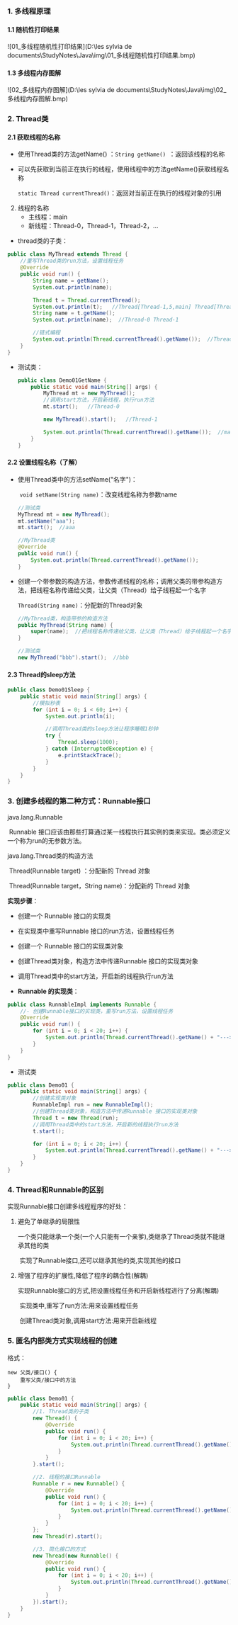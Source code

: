 ### 1. 多线程原理

#### 1.1 随机性打印结果

![01_多线程随机性打印结果](D:\les sylvia de documents\StudyNotes\Java\img\01_多线程随机性打印结果.bmp)

#### 1.3 多线程内存图解

![02_多线程内存图解](D:\les sylvia de documents\StudyNotes\Java\img\02_多线程内存图解.bmp)

### 2. Thread类

#### 2.1 获取线程的名称

- 使用Thread类的方法getName() ：`String getName() `：返回该线程的名称

- 可以先获取到当前正在执行的线程，使用线程中的方法getName()获取线程名称

  `static Thread currentThread()`：返回对当前正在执行的线程对象的引用

2. 线程的名称
   - 主线程：main
   - 新线程：Thread-0，Thread-1，Thread-2，...

- thread类的子类：

```Java
public class MyThread extends Thread {
    //重写Thread类的run方法，设置线程任务
    @Override
    public void run() {
        String name = getName();
        System.out.println(name);

        Thread t = Thread.currentThread();
        System.out.println(t);   //Thread[Thread-1,5,main] Thread[Thread-0,5,main]
        String name = t.getName();
        System.out.println(name);  //Thread-0 Thread-1

        //链式编程
        System.out.println(Thread.currentThread().getName());  //Thread-0 Thread-1
    }
}
```

- 测试类：

  ```Java
  public class Demo01GetName {
      public static void main(String[] args) {
          MyThread mt = new MyThread();
          //调用start方法，开启新线程，执行run方法
          mt.start();   //Thread-0
  
          new MyThread().start();   //Thread-1
  
          System.out.println(Thread.currentThread().getName());  //main
      }
  }
  ```

#### 2.2 设置线程名称（了解）

- 使用Thread类中的方法setName("名字")：

  ​	`void setName(String name)`：改变线程名称为参数name

  ```Java
  //测试类
  MyThread mt = new MyThread();
  mt.setName("aaa");
  mt.start();  //aaa
  
  //MyThread类
  @Override
  public void run() {
      System.out.println(Thread.currentThread().getName());
  }
  ```

  

- 创建一个带参数的构造方法，参数传递线程的名称；调用父类的带参构造方法，把线程名称传递给父类，让父类（Thread）给子线程起一个名字

  `Thread(String name)`：分配新的Thread对象

  ```Java
  //MyThread类，构造带参的构造方法
  public MyThread(String name) {
      super(name);  //把线程名称传递给父类，让父类（Thread）给子线程起一个名字
  }
  
  //测试类
  new MyThread("bbb").start();  //bbb
  ```

#### 2.3 Thread的sleep方法

```Java
public class Demo01Sleep {
    public static void main(String[] args) {
        //模拟秒表
        for (int i = 0; i < 60; i++) {
            System.out.println(i);

            //调用Thread类的sleep方法让程序睡眠1秒钟
            try {
                Thread.sleep(1000);
            } catch (InterruptedException e) {
                e.printStackTrace();
            }
        }
    }
}
```

### 3. 创建多线程的第二种方式：Runnable接口

java.lang.Runnable

​		Runnable 接口应该由那些打算通过某一线程执行其实例的类来实现。类必须定义一个称为run的无参数方法。

java.lang.Thread类的构造方法

​		Thread(Runnable target) ：分配新的 Thread 对象

​		Thread(Runnable target，String name)：分配新的 Thread 对象

**实现步骤**：

- 创建一个 Runnable 接口的实现类
- 在实现类中重写Runnable 接口的run方法，设置线程任务
- 创建一个 Runnable 接口的实现类对象
- 创建Thread类对象，构造方法中传递Runnable 接口的实现类对象
- 调用Thread类中的start方法，开启新的线程执行run方法



- **Runnable 的实现类**：

```Java
public class RunnableImpl implements Runnable {
    //- 创建Runnable接口的实现类，重写run方法，设置线程任务
    @Override
    public void run() {
        for (int i = 0; i < 20; i++) {
            System.out.println(Thread.currentThread().getName() + "--->" + i);
        }
    }
}
```

- 测试类

```Java
public class Demo01 {
    public static void main(String[] args) {
        //创建实现类对象
        RunnableImpl run = new RunnableImpl();
        //创建Thread类对象，构造方法中传递Runnable 接口的实现类对象
        Thread t = new Thread(run);
        //调用Thread类中的start方法，开启新的线程执行run方法
        t.start();

        for (int i = 0; i < 20; i++) {
            System.out.println(Thread.currentThread().getName() + "--->" + i);
        }
    }
}
```

### 4. Thread和Runnable的区别

实现Runnable接口创建多线程程序的好处：

   1. 避免了单继承的局限性

      ​	 一个类只能继承一个类(一个人只能有一个亲爹),类继承了Thread类就不能继承其他的类

      ​	 实现了Runnable接口,还可以继承其他的类,实现其他的接口

   2. 增强了程序的扩展性,降低了程序的耦合性(解耦)

      ​	 实现Runnable接口的方式,把设置线程任务和开启新线程进行了分离(解耦)

      ​	 实现类中,重写了run方法:用来设置线程任务

      ​	 创建Thread类对象,调用start方法:用来开启新线程

### 5. 匿名内部类方式实现线程的创建

格式：

```
new 父类/接口() {
	重写父类/接口中的方法
}
```

```Java
public class Demo01 {
    public static void main(String[] args) {
        //1. Thread类的子类
        new Thread() {
            @Override
            public void run() {
                for (int i = 0; i < 20; i++) {
                    System.out.println(Thread.currentThread().getName() + "aaa");
                }
            }
        }.start();

        //2. 线程的接口Runnable
        Runnable r = new Runnable() {
            @Override
            public void run() {
                for (int i = 0; i < 20; i++) {
                    System.out.println(Thread.currentThread().getName() + "bbb");
                }
            }
        };
        new Thread(r).start();

        //3. 简化接口的方式
        new Thread(new Runnable() {
            @Override
            public void run() {
                for (int i = 0; i < 20; i++) {
                    System.out.println(Thread.currentThread().getName() + "ccc");
                }
            }
        }).start();
    }
}
```

